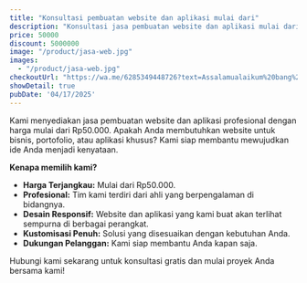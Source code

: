 ```yaml
---
title: "Konsultasi pembuatan website dan aplikasi mulai dari"
description: "Konsultasi jasa pembuatan website dan aplikasi mulai dari 50000"
price: 50000
discount: 5000000
image: "/product/jasa-web.jpg"
images:
  - "/product/jasa-web.jpg"
checkoutUrl: "https://wa.me/6285349448726?text=Assalamualaikum%20bang%20semut%20saya%20mau%20buat%20web%20"
showDetail: true
pubDate: '04/17/2025'
---
```

Kami menyediakan jasa pembuatan website dan aplikasi profesional dengan harga mulai dari Rp50.000. Apakah Anda membutuhkan website untuk bisnis, portofolio, atau aplikasi khusus? Kami siap membantu mewujudkan ide Anda menjadi kenyataan.

**Kenapa memilih kami?**
- **Harga Terjangkau:** Mulai dari Rp50.000.
- **Profesional:** Tim kami terdiri dari ahli yang berpengalaman di bidangnya.
- **Desain Responsif:** Website dan aplikasi yang kami buat akan terlihat sempurna di berbagai perangkat.
- **Kustomisasi Penuh:** Solusi yang disesuaikan dengan kebutuhan Anda.
- **Dukungan Pelanggan:** Kami siap membantu Anda kapan saja.

Hubungi kami sekarang untuk konsultasi gratis dan mulai proyek Anda bersama kami!
